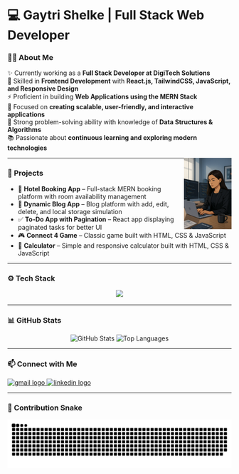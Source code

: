 # 💻 Gaytri Shelke | Full Stack Web Developer  

### 👩‍💻 About Me  
✨ Currently working as a **Full Stack Developer at DigiTech Solutions**  
🎨 Skilled in **Frontend Development** with **React.js, TailwindCSS, JavaScript, and Responsive Design**  
⚡ Proficient in building **Web Applications using the MERN Stack**  
🚀 Focused on **creating scalable, user-friendly, and interactive applications**  
🧩 Strong problem-solving ability with knowledge of **Data Structures & Algorithms**  
📚 Passionate about **continuous learning and exploring modern technologies**  

<!-- 👧 Girl Image -->
<img align="right" height="160" src="https://raw.githubusercontent.com/Gaytri-093/Gaytri-093/main/girl.png" alt="Girl working on laptop" />

---

### 🚀 Projects  
- 🏨 **Hotel Booking App** – Full-stack MERN booking platform with room availability management  
- 📝 **Dynamic Blog App** – Blog platform with add, edit, delete, and local storage simulation  
- ✅ **To-Do App with Pagination** – React app displaying paginated tasks for better UI  
- 🎮 **Connect 4 Game** – Classic game built with HTML, CSS & JavaScript  
- 🧮 **Calculator** – Simple and responsive calculator built with HTML, CSS & JavaScript  

---

### ⚙️ Tech Stack  
<div align="center">  

<img src="https://skillicons.dev/icons?i=html,css,js,react,nodejs,express,mongodb,bootstrap,tailwind,git,github,vscode,postman,mysql" />  

</div>  

---

### 📊 GitHub Stats  
<div align="center">  

<img height="180em" src="https://github-readme-stats.vercel.app/api?username=Gaytri-093&show_icons=true&theme=radical" alt="GitHub Stats" />  
<img height="180em" src="https://github-readme-stats.vercel.app/api/top-langs/?username=Gaytri-093&layout=compact&theme=radical" alt="Top Languages" />  

</div>  

---

### 📫 Connect with Me  

<div align="left">
  <a href="mailto:gayatrishelke093@gmail.com">
    <img src="https://img.shields.io/static/v1?message=Gmail&logo=gmail&label=&color=D14836&logoColor=white&labelColor=&style=for-the-badge" height="35" alt="gmail logo" />
  </a>
  <a href="https://www.linkedin.com/in/gaytrishelke09">
    <img src="https://img.shields.io/static/v1?message=LinkedIn&logo=linkedin&label=&color=0077B5&logoColor=white&labelColor=&style=for-the-badge" height="35" alt="linkedin logo" />
  </a>
</div>  

---

### 🐍 Contribution Snake  
<div align="center">  

<img src="https://github.com/Platane/snk/raw/output/github-contribution-grid-snake.svg" alt="Snake animation" />  

</div>  
